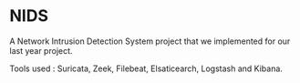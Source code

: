 # NIDS
A Network Intrusion Detection System project that we implemented for our last year project.

Tools used : Suricata, Zeek, Filebeat, Elsaticearch, Logstash and Kibana.
